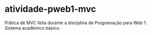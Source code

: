 # atividade-pweb1-mvc
Prática de MVC feita durante a disciplina de Programação para Web 1. Sistema acadêmico básico.
